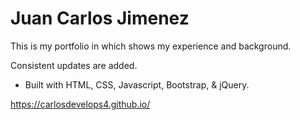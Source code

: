 # Juan Carlos Jimenez

This is my portfolio in which shows my experience and background. 

Consistent updates are added.

- Built with HTML, CSS, Javascript, Bootstrap, & jQuery.

https://carlosdevelops4.github.io/
